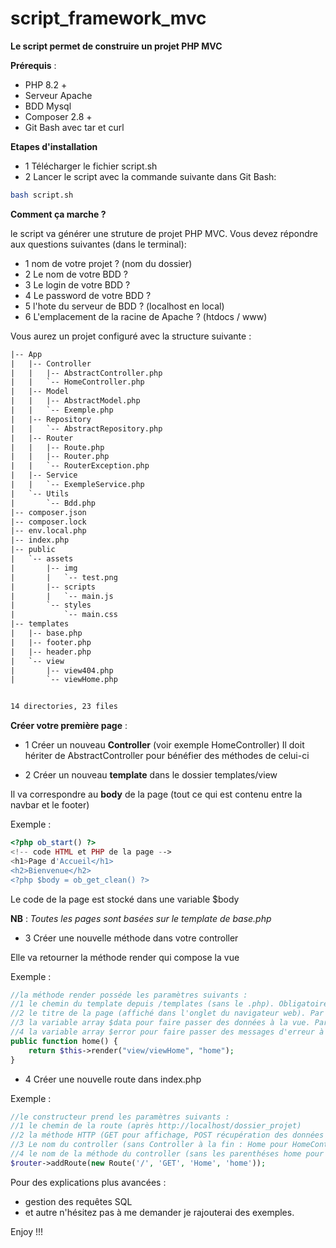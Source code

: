 # script_framework_mvc
**Le script permet de construire un projet PHP MVC**

**Prérequis** :
- PHP 8.2 +
- Serveur Apache
- BDD Mysql
- Composer 2.8 +
- Git Bash avec tar et curl

**Etapes d'installation**
- 1 Télécharger le fichier script.sh
- 2 Lancer le script avec la commande suivante dans Git Bash:
```sh
bash script.sh
```
**Comment ça marche ?**

le script va générer une struture de  projet PHP MVC.
Vous devez répondre aux questions suivantes (dans le terminal):
- 1 nom de votre projet ? (nom du dossier)
- 2 Le nom de votre BDD ?
- 3 Le login de votre BDD ?
- 4 Le password de votre BDD ?
- 5 l'hote du serveur de BDD ? (localhost en local)
- 6 L'emplacement de la racine de Apache ? (htdocs / www)

Vous aurez un projet configuré avec la structure suivante :
```txt
|-- App
|   |-- Controller
|   |   |-- AbstractController.php
|   |   `-- HomeController.php
|   |-- Model
|   |   |-- AbstractModel.php
|   |   `-- Exemple.php
|   |-- Repository
|   |   `-- AbstractRepository.php
|   |-- Router
|   |   |-- Route.php
|   |   |-- Router.php
|   |   `-- RouterException.php
|   |-- Service
|   |   `-- ExempleService.php
|   `-- Utils
|       `-- Bdd.php
|-- composer.json
|-- composer.lock
|-- env.local.php
|-- index.php
|-- public
|   `-- assets
|       |-- img
|       |   `-- test.png
|       |-- scripts
|       |   `-- main.js
|       `-- styles
|           `-- main.css
|-- templates
|   |-- base.php
|   |-- footer.php
|   |-- header.php
|   `-- view
|       |-- view404.php
|       `-- viewHome.php


14 directories, 23 files
```
**Créer votre première page** :
- 1 Créer un nouveau **Controller** (voir exemple HomeController)
Il doit hériter de AbstractController pour bénéfier des méthodes de celui-ci

- 2 Créer un nouveau **template** dans le dossier templates/view

Il va correspondre au **body** de la page (tout ce qui est contenu entre la navbar et le footer)

Exemple :
```php
<?php ob_start() ?>
<!-- code HTML et PHP de la page -->
<h1>Page d'Accueil</h1>
<h2>Bienvenue</h2>
<?php $body = ob_get_clean() ?>
```
Le code de la page est stocké dans une variable $body

**NB** : *Toutes les pages sont basées sur le template de base.php* 

- 3 Créer une nouvelle méthode dans votre controller

Elle va retourner la méthode render qui compose la vue

Exemple :
```php
//la méthode render posséde les paramètres suivants :
//1 le chemin du template depuis /templates (sans le .php). Obligatoire
//2 le titre de la page (affiché dans l'onglet du navigateur web). Par défaut c'est titre
//3 la variable array $data pour faire passer des données à la vue. Par défaut le tableau est vide
//4 la variable array $error pour faire passer des messages d'erreur à la vue. Par défaut le tableau est vide 
public function home() {
    return $this->render("view/viewHome", "home");
}
```
- 4 Créer une nouvelle route dans index.php

Exemple :
```php
//le constructeur prend les paramètres suivants :
//1 le chemin de la route (après http://localhost/dossier_projet)
//2 la méthode HTTP (GET pour affichage, POST récupération des données d'un formulaire)
//3 Le nom du controller (sans Controller à la fin : Home pour HomeController dans l'exemple)
//4 le nom de la méthode du controller (sans les parenthéses home pour home() dans l'exemple)
$router->addRoute(new Route('/', 'GET', 'Home', 'home'));
```
Pour des explications plus avancées  :

- gestion des requêtes SQL 
- et autre 
n'hésitez pas à me demander je rajouterai des exemples.

Enjoy !!!

